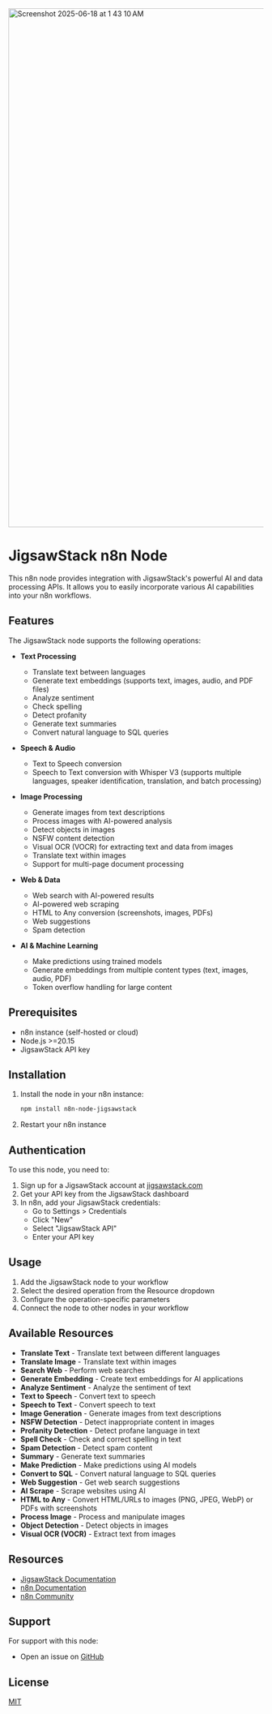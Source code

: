 <img width="1024" alt="Screenshot 2025-06-18 at 1 43 10 AM" src="https://github.com/user-attachments/assets/234f078b-641d-411f-bba2-4a7781f699b3" />

# JigsawStack n8n Node

This n8n node provides integration with JigsawStack's powerful AI and data processing APIs. It allows you to easily incorporate various AI capabilities into your n8n workflows.

## Features

The JigsawStack node supports the following operations:

- **Text Processing**
  - Translate text between languages
  - Generate text embeddings (supports text, images, audio, and PDF files)
  - Analyze sentiment
  - Check spelling
  - Detect profanity
  - Generate text summaries
  - Convert natural language to SQL queries

- **Speech & Audio**
  - Text to Speech conversion
  - Speech to Text conversion with Whisper V3 (supports multiple languages, speaker identification, translation, and batch processing)

- **Image Processing**
  - Generate images from text descriptions
  - Process images with AI-powered analysis
  - Detect objects in images
  - NSFW content detection
  - Visual OCR (VOCR) for extracting text and data from images
  - Translate text within images
  - Support for multi-page document processing

- **Web & Data**
  - Web search with AI-powered results
  - AI-powered web scraping
  - HTML to Any conversion (screenshots, images, PDFs)
  - Web suggestions
  - Spam detection

- **AI & Machine Learning**
  - Make predictions using trained models
  - Generate embeddings from multiple content types (text, images, audio, PDF)
  - Token overflow handling for large content

## Prerequisites

- n8n instance (self-hosted or cloud)
- Node.js >=20.15
- JigsawStack API key

## Installation

1. Install the node in your n8n instance:
   ```bash
   npm install n8n-node-jigsawstack
   ```

2. Restart your n8n instance

## Authentication

To use this node, you need to:

1. Sign up for a JigsawStack account at [jigsawstack.com](https://jigsawstack.com)
2. Get your API key from the JigsawStack dashboard
3. In n8n, add your JigsawStack credentials:
   - Go to Settings > Credentials
   - Click "New"
   - Select "JigsawStack API"
   - Enter your API key

## Usage

1. Add the JigsawStack node to your workflow
2. Select the desired operation from the Resource dropdown
3. Configure the operation-specific parameters
4. Connect the node to other nodes in your workflow

## Available Resources

- **Translate Text** - Translate text between different languages
- **Translate Image** - Translate text within images
- **Search Web** - Perform web searches
- **Generate Embedding** - Create text embeddings for AI applications
- **Analyze Sentiment** - Analyze the sentiment of text
- **Text to Speech** - Convert text to speech
- **Speech to Text** - Convert speech to text
- **Image Generation** - Generate images from text descriptions
- **NSFW Detection** - Detect inappropriate content in images
- **Profanity Detection** - Detect profane language in text
- **Spell Check** - Check and correct spelling in text
- **Spam Detection** - Detect spam content
- **Summary** - Generate text summaries
- **Make Prediction** - Make predictions using AI models
- **Convert to SQL** - Convert natural language to SQL queries
- **Web Suggestion** - Get web search suggestions
- **AI Scrape** - Scrape websites using AI
- **HTML to Any** - Convert HTML/URLs to images (PNG, JPEG, WebP) or PDFs with screenshots
- **Process Image** - Process and manipulate images
- **Object Detection** - Detect objects in images
- **Visual OCR (VOCR)** - Extract text from images

## Resources

- [JigsawStack Documentation](https://docs.jigsawstack.com)
- [n8n Documentation](https://docs.n8n.io)
- [n8n Community](https://community.n8n.io)

## Support

For support with this node:
- Open an issue on [GitHub](https://github.com/JigsawStack/n8n-integration)

## License

[MIT](LICENSE.md)
